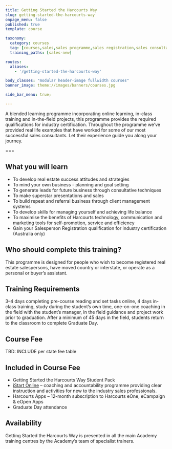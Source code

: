 ```yaml
---
title: Getting Started the Harcourts Way
slug: getting-started-the-harcourts-way
onpage_menu: false
published: true
template: course

taxonomy:
  category: courses
  tag: [courses,sales,sales programme,sales registration,sales consultants,administrators,buyer assistants,personal assistants]
  training_paths: [sales-new]

routes:
  aliases:
    - '/getting-started-the-harcourts-way'

body_classes: "modular header-image fullwidth courses"
banner_image: theme://images/banners/courses.jpg

side_bar_menu: true;

---
```


A blended learning programme incorporating online learning, in-class training and in-the-field projects, this programme provides the required qualifications for industry certification. Throughout the programme we’ve provided real life examples that have worked for some of our most successful sales consultants. Let their experience guide you along your journey.

===

## What you will learn
-	To develop real estate success attitudes and strategies
-	To mind your own business - planning and goal setting
-	To generate leads for future business through consultative techniques
-	To make superstar presentations and sales
-	To build repeat and referral business through client management systems
-	To develop skills for managing yourself and achieving life balance
-	To maximise the benefits of Harcourts technology, communication and marketing tools for self-promotion, service and efficiency
- Gain your Salesperson Registration qualification for industry certification (Australia only)

## Who should complete this training?
This programme is designed for people who wish to become registered real estate salespersons, have moved country or interstate, or operate as a personal or buyer’s assistant.

## Training Requirements
3–4 days completing pre-course reading and set tasks online, 4 days in-class training, study during the student’s own time, one-on-one coaching in the field with the student’s manager, in the field guidance and project work prior to graduation. After a minimum of 45 days in the field, students return to the classroom to complete Graduate Day.

## Course Fee
TBD: INCLUDE per state fee table

## Included in Course Fee
-	Getting Started the Harcourts Way Student Pack
-	[iStart Online](/courses/sales/istart) –  coaching and accountability programme providing clear instruction and activities for new to the industry sales professionals.
-	Harcourts Apps – 12-month subscription to Harcourts eOne, eCampaign & eOpen Apps
-	Graduate Day attendance

## Availability
Getting Started the Harcourts Way is presented in all the main Academy training centres by the Academy’s team of specialist trainers.
